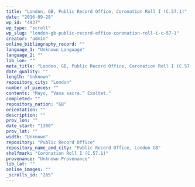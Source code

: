 ```yaml
---
title: "London, GB, Public Record Office, Coronation Roll I (C.57.1)"
date: "2016-09-28"
wp_id: "4937"
wp_type: "scroll"
wp_slug: "london-gb-public-record-office-coronation-roll-i-c-57-1"
creator: "admin"
online_bibliography_record: ""
language_1: "Unknown Language"
language_2: ""
lib_lon: ""
meta_title: "London, GB, Public Record Office, Coronation Roll I (C.57.1)"
date_quality: ""
length: "Unknown"
repository_city: "London"
number_of_pieces: ""
contents: "Mayo, “Vasa sacra.” Exultet."
completed: ""
repository_nation: "GB"
orientation: ""
description: ""
prov_lon: ""
date_start: "1300"
prov_lat: ""
width: "Unknown"
repository: "Public Record Office"
repository_name_and_city: "Public Record Office, London GB"
shelfmark: "Coronation Roll I (C.57.1)"
provenance: "Unknown Provenance"
lib_lat: ""
online_images: ""
_scrolls_id: "265"
---
```



